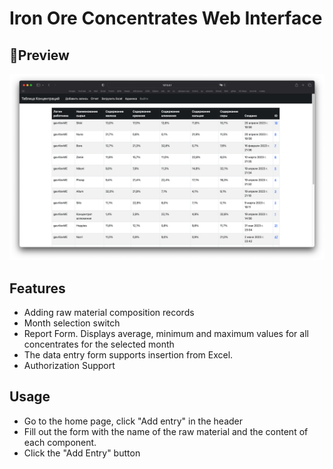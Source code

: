 # Iron Ore Concentrates Web Interface

## 🔎Preview
![](images/home.png)
## Features

- Adding raw material composition records
- Month selection switch
- Report Form. Displays average, minimum and maximum values for all concentrates for the selected month
- The data entry form supports insertion from Excel. 
- Authorization Support

## Usage
- Go to the home page, click "Add entry" in the header
- Fill out the form with the name of the raw material and the content of each component.
- Click the "Add Entry" button
